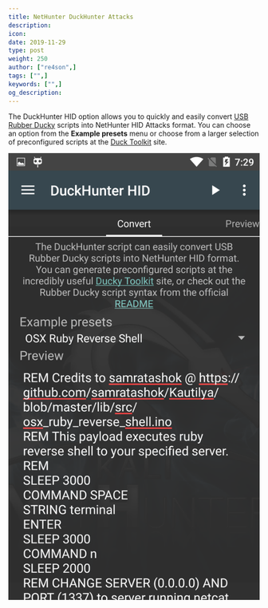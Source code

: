 ```yaml
---
title: NetHunter DuckHunter Attacks
description:
icon:
date: 2019-11-29
type: post
weight: 250
author: ["re4son",]
tags: ["",]
keywords: ["",]
og_description:
---
```


The DuckHunter HID option allows you to quickly and easily convert [USB Rubber Ducky](https://github.com/hak5darren/USB-Rubber-Ducky) scripts into NetHunter HID Attacks format. You can choose an option from the **Example presets** menu or choose from a larger selection of preconfigured scripts at the [Duck Toolkit](https://ducktoolkit-411.rhcloud.com/Home.jsp) site.

![](./nethunter-duckhunter.png)
